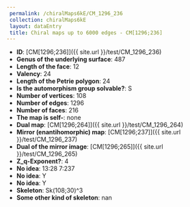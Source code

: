 ```yaml
--- 
 permalink: /chiralMaps6kE/CM_1296_236 
 collection: chiralMaps6kE
 layout: dataEntry
 title: Chiral maps up to 6000 edges - CM[1296;236]
---
```


- **ID**: [CM[1296;236]]({{ site.url }}/test/CM_1296_236)
- **Genus of the underlying surface**: 487
- **Length of the face**: 12
- **Valency**: 24
- **Length of the Petrie polygon**: 24
- **Is the automorphism group solvable?**: S
- **Number of vertices**: 108
- **Number of edges**: 1296
- **Number of faces**: 216
- **The map is self-**: none
- **Dual map**: [CM[1296;264]]({{ site.url }}/test/CM_1296_264)
- **Mirror (enantihomorphic) map**: [CM[1296;237]]({{ site.url }}/test/CM_1296_237)
- **Dual of the mirror image**: [CM[1296;265]]({{ site.url }}/test/CM_1296_265)
- **Z_q-Exponent?**: 4
- **No idea**:  13:28 7:237
- **No idea**: Y
- **No idea**: Y
- **Skeleton**: Sk(108;30)^3
- **Some other kind of skeleton**: nan
